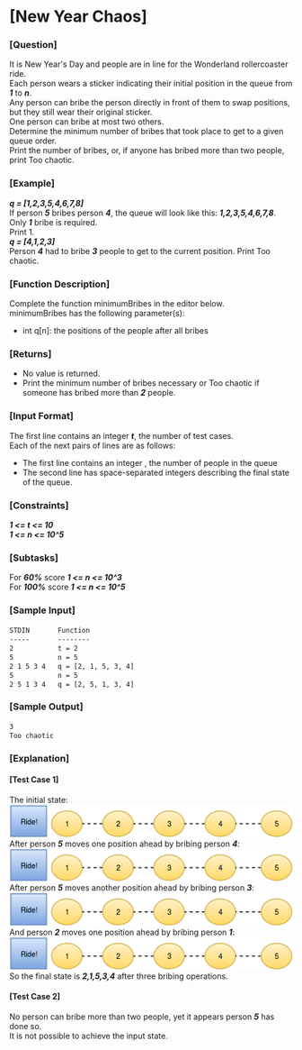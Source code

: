 # [New Year Chaos]

### [Question]
It is New Year's Day and people are in line for the Wonderland rollercoaster ride.  
Each person wears a sticker indicating their initial position in the queue from ***1*** to ***n***.  
Any person can bribe the person directly in front of them to swap positions, but they still wear their original sticker.  
One person can bribe at most two others.  
Determine the minimum number of bribes that took place to get to a given queue order.  
Print the number of bribes, or, if anyone has bribed more than two people, print Too chaotic.

### [Example]
***q = [1,2,3,5,4,6,7,8]***  
If person ***5*** bribes person ***4***, the queue will look like this: ***1,2,3,5,4,6,7,8***.  
Only ***1*** bribe is required.  
Print 1.  
***q = [4,1,2,3]***  
Person ***4*** had to bribe ***3*** people to get to the current position. Print Too chaotic.

### [Function Description]
Complete the function minimumBribes in the editor below.  
minimumBribes has the following parameter(s):
* int q[n]: the positions of the people after all bribes

### [Returns]
* No value is returned.
* Print the minimum number of bribes necessary or Too chaotic if someone has bribed more than ***2*** people.

### [Input Format]
The first line contains an integer ***t***, the number of test cases.  
Each of the next  pairs of lines are as follows:
* The first line contains an integer , the number of people in the queue
* The second line has  space-separated integers describing the final state of the queue.

### [Constraints]
***1 <= t <= 10***  
***1 <= n <= 10^5***

### [Subtasks]
For ***60%*** score ***1 <= n <= 10^3***  
For ***100%*** score ***1 <= n <= 10^5***

### [Sample Input]
~~~
STDIN       Function
-----       --------
2           t = 2
5           n = 5
2 1 5 3 4   q = [2, 1, 5, 3, 4]
5           n = 5
2 5 1 3 4   q = [2, 5, 1, 3, 4]
~~~

### [Sample Output]
~~~
3
Too chaotic
~~~

### [Explanation]

#### [Test Case 1]
The initial state:  
![설명](https://github.com/jaenyeong/Study_HackerRank/blob/main/src/main/resources/images/newYearChaos/explanation01.png)  
After person ***5*** moves one position ahead by bribing person ***4***:  
![설명](https://github.com/jaenyeong/Study_HackerRank/blob/main/src/main/resources/images/newYearChaos/explanation01.png)  
After person ***5*** moves another position ahead by bribing person ***3***:  
![설명](https://github.com/jaenyeong/Study_HackerRank/blob/main/src/main/resources/images/newYearChaos/explanation01.png)  
And person ***2*** moves one position ahead by bribing person ***1***:  
![설명](https://github.com/jaenyeong/Study_HackerRank/blob/main/src/main/resources/images/newYearChaos/explanation01.png)  
So the final state is ***2,1,5,3,4*** after three bribing operations.

#### [Test Case 2]
No person can bribe more than two people, yet it appears person ***5*** has done so.  
It is not possible to achieve the input state.

